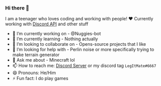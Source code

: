 ### Hi there 👋

I am a teenager who loves coding and working with people! ❤️
Currently working with [Discord API](https://discord.com/developers/docs/intro) and other stuff

- 🔭 I’m currently working on - @Nuggies-bot
- 🌱 I’m currently learning - Nothing actually
- 👯 I’m looking to collaborate on - Opens-source projects that I like
- 🤔 I’m looking for help with - Perlin noise or more specifically trying to make terrain generator
- 💬 Ask me about - Minecraft lol
- 📫 How to reach me: [Discord Server](https://discord.gg/Z5skYQzHBV) or my discord tag `LegItMate#6667`
- 😄 Pronouns: He/Him
- ⚡ Fun fact: I do play games
